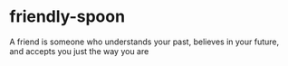 # friendly-spoon
A friend is someone who understands your past, believes in your future, and accepts you just the way you are
